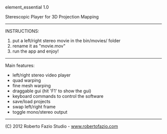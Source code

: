 element_essential 1.0

Sterescopic Player for 3D Projection Mapping 

-----------------

INSTRUCTIONS:
1) put a left/right stereo movie in the bin/movies/ folder
2) rename it as "movie.mov"
3) run the app and enjoy!

-----------------

Main features:
- left/right stereo video player
- quad warping
- fine mesh warping
- draggable gui (hit 'F1' to show the gui)
- keyboard commands to control the software
- save/load projects
- swap left/right frame
- toggle mono/stereo output

-----------------

(C) 2012 Roberto Fazio Studio - www.robertofazio.com
